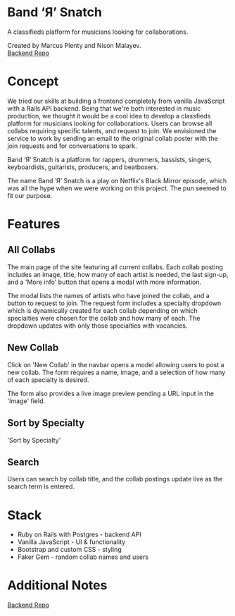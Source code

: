 # Band ‘Я’ Snatch

A classifieds platform for musicians looking for collaborations.

Created by Marcus Plenty and Nison Malayev. </br>
[Backend Repo](https://github.com/nmala/bandrsnatch-backend)

# Concept

We tried our skills at building a frontend completely from vanilla JavaScript with a Rails API backend. Being that we're both interested in music production, we thought it would be a cool idea to develop a classfieds platform for musicians looking for collaborations. Users can browse all collabs requiring specific talents, and request to join. We envisioned the service to work by sending an email to the original collab poster with the join requests and for conversations to spark.

Band ‘Я’ Snatch is a platform for rappers, drummers, bassists, singers, keyboardists, guitarists, producers, and beatboxers.

The name Band ‘Я’ Snatch is a play on Netflix's Black Mirror episode, which was all the hype when we were working on this project. The pun seemed to fit our purpose.

# Features

## All Collabs

The main page of the site featuring all current collabs. Each collab posting includes an image, title, how many of each artist is needed, the last sign-up, and a 'More info' button that opens a modal with more information.

The modal lists the names of artists who have joined the collab, and a button to request to join. The request form includes a specialty dropdown which is dynamically created for each collab depending on which specialties were chosen for the collab and how many of each. The dropdown updates with only those specialties with vacancies.

## New Collab

Click on 'New Collab' in the navbar opens a model allowing users to post a new collab. The form requires a name, image, and a selection of how many of each specialty is desired.

The form also provides a live image preview pending a URL input in the 'Image' field.

## Sort by Specialty

'Sort by Specialty'

## Search

Users can search by collab title, and the collab postings update live as the search term is entered.

# Stack

- Ruby on Rails with Postgres - backend API
- Vanilla JavaScript - UI & functionality
- Bootstrap and custom CSS - styling
- Faker Gem - random collab names and users

# Additional Notes

[Backend Repo](https://github.com/nmala/bandrsnatch-backend)
